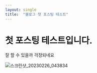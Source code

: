 ```yaml
---
layout: single
title:  "블로그 첫 포스팅 테스트"
---
```


# 첫 포스팅 테스트입니다. 

잘 할 수 있을까 걱정되네요

![스크린샷_20230226_043834](C:\Users\koo\Desktop\00_Koohaan_GithubBlog\Koohaan-github-blog\Koohaan.github.io\images\2023-08-06-first\스크린샷_20230226_043834.png)
